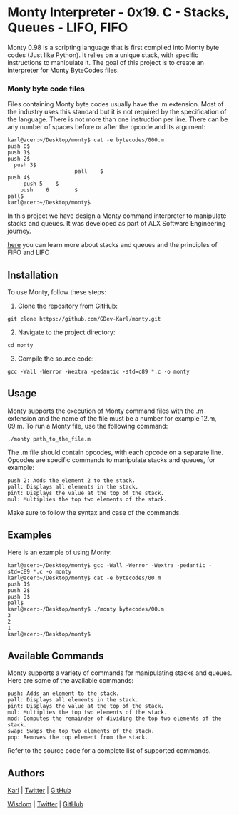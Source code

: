 # Monty Interpreter - 0x19. C - Stacks, Queues - LIFO, FIFO

Monty 0.98 is a scripting language that is first compiled into Monty byte codes (Just like Python). It relies on a unique stack, with specific instructions to manipulate it. The goal of this project is to create an interpreter for Monty ByteCodes files.

### Monty byte code files

Files containing Monty byte codes usually have the .m extension. Most of the industry uses this standard but it is not required by the specification of the language. There is not more than one instruction per line. There can be any number of spaces before or after the opcode and its argument:

```
karl@acer:~/Desktop/monty$ cat -e bytecodes/000.m
push 0$
push 1$
push 2$
  push 3$
                     pall    $
push 4$
     push 5    $
	push    6        $
pall$
karl@acer:~/Desktop/monty$

```

In this project we have design a Monty command interpreter to manipulate stacks and queues. It was developed as part of ALX Software Engineering journey.

[here](https://everythingcomputerscience.com/discrete_mathematics/Stacks_and_Queues.html) you can learn more about stacks and queues and the principles of FIFO and LIFO


## Installation

To use Monty, follow these steps:

1. Clone the repository from GitHub:

```
git clone https://github.com/GDev-Karl/monty.git
```

2. Navigate to the project directory:

```
cd monty
```

3. Compile the source code:

```
gcc -Wall -Werror -Wextra -pedantic -std=c89 *.c -o monty
```

## Usage

Monty supports the execution of Monty command files with the .m extension and the name of the file must be a number for example 12.m, 09.m. To run a Monty file, use the following command:

```
./monty path_to_the_file.m
```

The .m file should contain opcodes, with each opcode on a separate line. Opcodes are specific commands to manipulate stacks and queues, for example:

    push 2: Adds the element 2 to the stack.
    pall: Displays all elements in the stack.
    pint: Displays the value at the top of the stack.
    mul: Multiplies the top two elements of the stack.

Make sure to follow the syntax and case of the commands.

## Examples

Here is an example of using Monty:

```
karl@acer:~/Desktop/monty$ gcc -Wall -Werror -Wextra -pedantic -std=c89 *.c -o monty
karl@acer:~/Desktop/monty$ cat -e bytecodes/00.m
push 1$
push 2$
push 3$
pall$
karl@acer:~/Desktop/monty$ ./monty bytecodes/00.m
3
2
1
karl@acer:~/Desktop/monty$
```

## Available Commands

Monty supports a variety of commands for manipulating stacks and queues. Here are some of the available commands:

    push: Adds an element to the stack.
    pall: Displays all elements in the stack.
    pint: Displays the value at the top of the stack.
    mul: Multiplies the top two elements of the stack.
    mod: Computes the remainder of dividing the top two elements of the stack.
    swap: Swaps the top two elements of the stack.
    pop: Removes the top element from the stack.

Refer to the source code for a complete list of supported commands.

## Authors

[Karl](https://www.linkedin.com/in/karl-gerard/) | [Twitter](https://twitter.com/Karl_Gerard_)
| [GitHub](https://github.com/)

[Wisdom]() | [Twitter]()
| [GitHub](https://github.com/Echewis)
